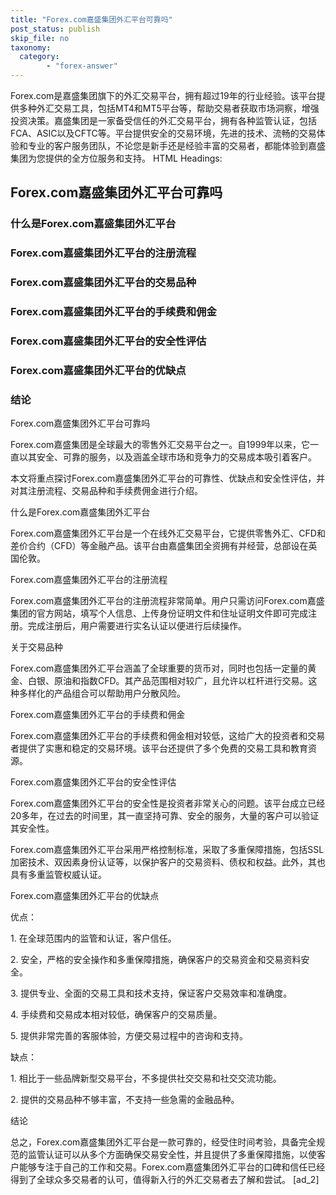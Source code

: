 ```yaml
---
title: "Forex.com嘉盛集团外汇平台可靠吗"
post_status: publish
skip_file: no
taxonomy:
  category:
        - "forex-answer"
---
```


Forex.com是嘉盛集团旗下的外汇交易平台，拥有超过19年的行业经验。该平台提供多种外汇交易工具，包括MT4和MT5平台等，帮助交易者获取市场洞察，增强投资决策。嘉盛集团是一家备受信任的外汇交易平台，拥有各种监管认证，包括FCA、ASIC以及CFTC等。平台提供安全的交易环境，先进的技术、流畅的交易体验和专业的客户服务团队，不论您是新手还是经验丰富的交易者，都能体验到嘉盛集团为您提供的全方位服务和支持。 HTML Headings:

## Forex.com嘉盛集团外汇平台可靠吗

### 什么是Forex.com嘉盛集团外汇平台

### Forex.com嘉盛集团外汇平台的注册流程

### Forex.com嘉盛集团外汇平台的交易品种

### Forex.com嘉盛集团外汇平台的手续费和佣金

### Forex.com嘉盛集团外汇平台的安全性评估

### Forex.com嘉盛集团外汇平台的优缺点

### 结论

Forex.com嘉盛集团外汇平台可靠吗

Forex.com嘉盛集团是全球最大的零售外汇交易平台之一。自1999年以来，它一直以其安全、可靠的服务，以及涵盖全球市场和竞争力的交易成本吸引着客户。

本文将重点探讨Forex.com嘉盛集团外汇平台的可靠性、优缺点和安全性评估，并对其注册流程、交易品种和手续费佣金进行介绍。

什么是Forex.com嘉盛集团外汇平台

Forex.com嘉盛集团外汇平台是一个在线外汇交易平台，它提供零售外汇、CFD和差价合约（CFD）等金融产品。该平台由嘉盛集团全资拥有并经营，总部设在英国伦敦。

Forex.com嘉盛集团外汇平台的注册流程

Forex.com嘉盛集团外汇平台的注册流程非常简单。用户只需访问Forex.com嘉盛集团的官方网站，填写个人信息、上传身份证明文件和住址证明文件即可完成注册。完成注册后，用户需要进行实名认证以便进行后续操作。

关于交易品种

Forex.com嘉盛集团外汇平台涵盖了全球重要的货币对，同时也包括一定量的黄金、白银、原油和指数CFD。其产品范围相对较广，且允许以杠杆进行交易。这种多样化的产品组合可以帮助用户分散风险。

Forex.com嘉盛集团外汇平台的手续费和佣金

Forex.com嘉盛集团外汇平台的手续费和佣金相对较低，这给广大的投资者和交易者提供了实惠和稳定的交易环境。该平台还提供了多个免费的交易工具和教育资源。

Forex.com嘉盛集团外汇平台的安全性评估

Forex.com嘉盛集团外汇平台的安全性是投资者非常关心的问题。该平台成立已经20多年，在过去的时间里，其一直坚持可靠、安全的服务，大量的客户可以验证其安全性。

Forex.com嘉盛集团外汇平台采用严格控制标准，采取了多重保障措施，包括SSL加密技术、双因素身份认证等，以保护客户的交易资料、债权和权益。此外，其也具有多重监管权威认证。

Forex.com嘉盛集团外汇平台的优缺点

优点：

1\. 在全球范围内的监管和认证，客户信任。

2\. 安全，严格的安全操作和多重保障措施，确保客户的交易资金和交易资料安全。

3\. 提供专业、全面的交易工具和技术支持，保证客户交易效率和准确度。

4\. 手续费和交易成本相对较低，确保客户的交易质量。

5\. 提供非常完善的客服体验，方便交易过程中的咨询和支持。

缺点：

1\. 相比于一些品牌新型交易平台，不多提供社交交易和社交交流功能。

2\. 提供的交易品种不够丰富，不支持一些急需的金融品种。

结论

总之，Forex.com嘉盛集团外汇平台是一款可靠的，经受住时间考验，具备完全规范的监管认证可以从多个方面确保交易安全性，并且提供了多重保障措施，以使客户能够专注于自己的工作和交易。Forex.com嘉盛集团外汇平台的口碑和信任已经得到了全球众多交易者的认可，值得新入行的外汇交易者去了解和尝试。 \[ad\_2\]

